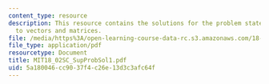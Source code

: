 ```yaml
---
content_type: resource
description: This resource contains the solutions for the problem statements related
  to vectors and matrices.
file: /media/https%3A/open-learning-course-data-rc.s3.amazonaws.com/18-02sc-multivariable-calculus-fall-2010/5a180046cc9037f4c26e13d3c3afc64f_MIT18_02SC_SupProbSol1.pdf
file_type: application/pdf
resourcetype: Document
title: MIT18_02SC_SupProbSol1.pdf
uid: 5a180046-cc90-37f4-c26e-13d3c3afc64f
---
```

